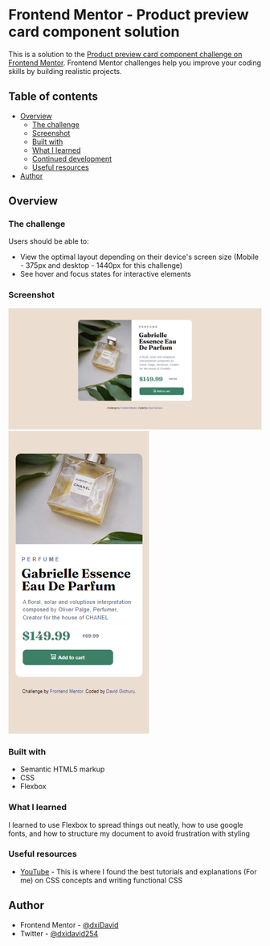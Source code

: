 # Frontend Mentor - Product preview card component solution

This is a solution to the [Product preview card component challenge on Frontend Mentor](https://www.frontendmentor.io/challenges/product-preview-card-component-GO7UmttRfa). Frontend Mentor challenges help you improve your coding skills by building realistic projects. 

## Table of contents

- [Overview](#overview)
  - [The challenge](#the-challenge)
  - [Screenshot](#screenshot)
  - [Built with](#built-with)
  - [What I learned](#what-i-learned)
  - [Continued development](#continued-development)
  - [Useful resources](#useful-resources)
- [Author](#author)



## Overview

### The challenge

Users should be able to:

- View the optimal layout depending on their device's screen size (Mobile - 375px and desktop - 1440px for this challenge)
- See hover and focus states for interactive elements

### Screenshot

![](./images/desktop.png)
![](./images/mobile.png)


### Built with

- Semantic HTML5 markup
- CSS 
- Flexbox


### What I learned

I learned to use Flexbox to spread things out neatly, how to use google fonts, and how to structure my document to avoid frustration with styling


### Useful resources

- [YouTube](https://www.youtube.com/@KevinPowell) - This is where I found the best tutorials and explanations (For me) on CSS concepts and writing functional CSS


## Author

- Frontend Mentor - [@dxiDavid](https://www.frontendmentor.io/profile/dxiDavid)
- Twitter - [@dxidavid254](https://www.twitter.com/dxidavid254)
